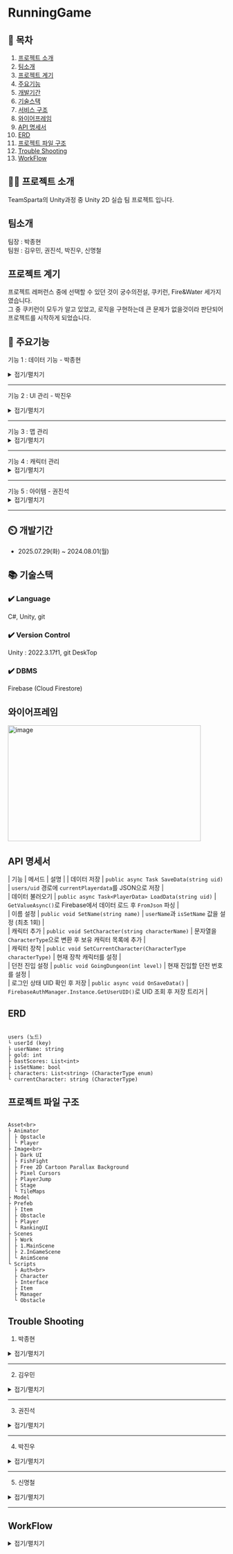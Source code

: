 # RunningGame

## 📖 목차
1. [프로젝트 소개](#프로젝트-소개)
2. [팀소개](#팀소개)
3. [프로젝트 계기](#프로젝트-계기)
4. [주요기능](#주요기능)
5. [개발기간](#개발기간)
6. [기술스택](#기술스택)
7. [서비스 구조](#서비스-구조)
8. [와이어프레임](#와이어프레임)
9. [API 명세서](#API-명세서)
10. [ERD](#ERD)
11. [프로젝트 파일 구조](#프로젝트-파일-구조)
12. [Trouble Shooting](#trouble-shooting)
13. [WorkFlow](#워크플로우)
    
## 👨‍🏫 프로젝트 소개
TeamSparta의 Unity과정 중 Unity 2D 실습 팀 프로젝트 입니다.

## 팀소개
팀장 : 박종현<br>
팀원 : 김우민, 권진석, 박진우, 신명철

## 프로젝트 계기
프로젝트 레퍼런스 중에 선택할 수 있던 것이 궁수의전설, 쿠키런, Fire&Water 세가지였습니다.<br>
그 중 쿠키런이 모두가 알고 있었고, 로직을 구현하는데 큰 문제가 없을것이라 판단되어 프로젝트를 시작하게 되었습니다.<br>
## 💜 주요기능
기능 1 : 데이터 기능 - 박종현
<details><summary>접기/펼치기</summary>
<img width="299" height="167" alt="image" src="https://github.com/user-attachments/assets/74624209-b413-4a16-a5fe-0df0c014aafa" />

<img width="333" height="93" alt="image" src="https://github.com/user-attachments/assets/0ade290c-b032-4179-a337-08388598262c" />

<img width="194" height="130" alt="image" src="https://github.com/user-attachments/assets/bb6177f7-c059-454b-b387-ce128f74200f" />


- 사용자가 계정을 생성하면 Firebase Authentication에 신규 계정이 등록되고, 동시에 해당 계정의 초기 데이터를 Firebase Realtime Database에 저장합니다.

- 로그인 시(이메일과 비밀번호를 입력하면), 해당 이메일에 대응하는 UID(고유 식별자)를 받아옵니다.

- 받아온 UID를 기반으로 Realtime Database에서 해당 계정의 데이터를 조회한 뒤, 해당 데이터를 유니티에서 json 파일 형태로 받아와 활용합니다.


    
</details>

<hr>

기능 2 : UI 관리 - 박진우
<details><summary>접기/펼치기</summary>
<img width="875" height="734" alt="image" src="https://github.com/user-attachments/assets/1e49e4cc-bf6e-4342-82f7-f63af96f8a02" />

- IOnButton, IUiShow, IUiUpdate 인터페이스를 사용하여 기능관련 메소드를 관리했습니다. <br>
- UIManager에서 필드값을 관리하였고 인터페이스를 상속받아서 기능관련 메소드를 구현했습니다.. <br>


    
</details>
<hr>
기능 3 : 맵 관리
<details><summary>접기/펼치기</summary>

<img width="1159" height="238" alt="image" src="https://github.com/user-attachments/assets/3b110920-8779-4a8d-96a0-aa2be7482a8b" />


맵
- 메인 메뉴에서 스테이지 선택시 스테이지에 맞는 프래팹 및 스테이지 맵 로드
- 다음맵 지나갈시 이전맵 확인후 맵 재활용
- 장애물 배치 및 애니메이션 생성
- 현재 맵 진행도에 따른 HP 회복스테이지 및 프로그레스바 적용
    
</details>

<hr>
기능 4 : 캐릭터 관리
<details><summary>접기/펼치기</summary>

캐릭터 기능    - 김우민
플레이어 더블점프 및 슬라이딩
특정 아이템을 흭득하면 특정 능력이 몇초간 발현 및 유지
플레이어가 시간이 지날수록 hp감소


 카메라 기능
처음시작시 카메라는 가만히 있다가 플레이어가 확인되면 플레이어를 추적

</details>
<hr>
기능 5 : 아이템 - 권진석
<details><summary>접기/펼치기</summary>
    
Item - 권진석

아이템 스크립트
기본적인 아이템 타입값과 Unity 에서 사용할 수 있는 온트리거 명령어를 넣어서 발동하고 사라질 수 있게 만들었습니다.  그다음은 불값 케이스 설정으로 아이템마다 정해진 양을 설정하고 상황에 맞게 아이템을 발동시킬 수 있게 설정했습니다.

</details>
<hr>

## ⏲️ 개발기간
- 2025.07.29(화) ~ 2024.08.01(월)

## 📚️ 기술스택

### ✔️ Language
C#, Unity, git

### ✔️ Version Control
Unity : 2022.3.17f1, git DeskTop


### ✔️  DBMS
Firebase (Cloud Firestore)


## 와이어프레임
<img width="446" height="268" alt="image" src="https://github.com/user-attachments/assets/d00e4bcd-bb1b-4101-82e3-ccf96c7bf3c0" />


## API 명세서
| 기능 | 메서드 | 설명 |
| 데이터 저장 | `public async Task SaveData(string uid)` | `users/uid` 경로에 `currentPlayerdata`를 JSON으로 저장 | <br>
| 데이터 불러오기 | `public async Task<PlayerData> LoadData(string uid)` | `GetValueAsync()`로 Firebase에서 데이터 로드 후 `FromJson` 파싱 |<br>
| 이름 설정 | `public void SetName(string name)` | `userName`과 `isSetName` 값을 설정 (최초 1회) |<br>
| 캐릭터 추가 | `public void SetCharacter(string characterName)` | 문자열을 `CharacterType`으로 변환 후 보유 캐릭터 목록에 추가 |<br>
| 캐릭터 장착 | `public void SetCurrentCharacter(CharacterType characterType)` | 현재 장착 캐릭터를 설정 |<br>
| 던전 진입 설정 | `public void GoingDungeon(int level)` | 현재 진입할 던전 번호를 설정 |<br>
| 로그인 상태 UID 확인 후 저장 | `public async void OnSaveData()` | `FirebaseAuthManager.Instance.GetUserUID()`로 UID 조회 후 저장 트리거 |<br>


## ERD
```

users (노드)
└ userId (key)
├ userName: string
├ gold: int
├ bastScores: List<int>
├ isSetName: bool
├ characters: List<string> (CharacterType enum)
└ currentCharacter: string (CharacterType)
```


## 프로젝트 파일 구조
```

Asset<br>
├ Animator
│ ├ Opstacle
│ └ Player
├ Image<br>
│ ├ Dark UI
│ ├ FishFight
│ ├ Free 2D Cartoon Parallax Background
│ ├ Pixel Cursors
│ ├ PlayerJump
│ ├ Stage
│ └ TileMaps
├ Model
├ Prefeb
│ ├ Item
│ ├ Obstacle
│ ├ Player
│ └ RankingUI
├ Scenes
│ ├ Work
│ ├ 1.MainScene
│ ├ 2.InGameScene
│ └ AnimScene
└ Scripts
  ├ Auth<br>
  ├ Character
  ├ Interface
  ├ Item
  ├ Manager
  └ Obstacle
```


## Trouble Shooting

1. 박종현
<details><summary>접기/펼치기</summary>

1. 배경
- 플레이어가 특정 구역에 도달하면 속도가 빨라지도록 구현.

2. 발단
- 속도가 빨라지면 맵의 구조(발판 거리, 높이 등)가 기존 속도 기준이라 점프 거리가 길어져서 게임 밸런스가 깨짐.

3. 전개
- 목표: 속도가 바뀌어도 점프 거리, 높이, 체공 시간이 항상 일정해야 함.
- 해결 방법:
-> 속도 변화에 따라 점프 힘과 중력 값을 아래 공식으로 자동 조절.
-> 점프 힘 = 기준 점프 힘 × (현재 속도 ÷ 기준 속도)
-> 중력 값 = 기준 중력 값 × (현재 속도 ÷ 기준 속도)²

4. 위기
- 속도가 크게 증가하니 중력 값도 제곱에 따라 커짐.
- 중력이 너무 세지면 플레이어가 바닥 콜라이더를 뚫고 지나가는 터널링 현상(충돌 감지 실패) 발생.
<img width="192" height="160" alt="image" src="https://github.com/user-attachments/assets/dbd1125f-f0ca-4e6f-bb0a-6bb380cc41cb" />

5. 절정 (해결)
- Rigidbody2D의 Collision Detection을 Continuous로 변경
- Discrete: 기본값, 느린 물체에 적합(터널링 위험 있음)
- Continuous: 빠른 물체가 정적 콜라이더와 충돌할 때 터널링 방지

6. 결론 
- 속도가 빠른 게임에서 점프/중력 값을 공식으로 제어하는 것만으로는 충분하지 않음.
- 돌 감지 모드(Collision Detection)도 적절하게 설정해야 터널링 등 물리 버그를 예방할 수 있음
    
</details>
<hr>

2. 김우민
<details><summary>접기/펼치기</summary>
트러블 슈팅      - 김우민
플레이어
       플레이어 코드에 스킬발현이 같이 들어가있어 단일체계원칙에 어긋났었다
       -플레이어 코드에는 점프, 슬라이딩, 사망만 들어가있어야하고
         Hp는 플레이어스탯에 스킬발현은 플레이어스킬 코드로 나눴으 유지보수가 용이했을
         용이했을것이다. 

       플레이어가 슬라이딩중에 점프가 가능했고, 점프중에 슬라이딩이 작동됐다 
       -각각의 함수에서 조건문을 걸어 해당 이슈를 해결했습니다

카메라
      카메라가 플레이어를 따라가면서 플레이어의 도트가 깨지는 문제가 발생
      Vector3.Lerp를 사용해 카메라가 자연스럽게 이동하게 만들었음


플레이어 스킬
       플레이어와 젤리의 거리를 재서 자석이 활성화 되어있을때 자석범위안에 들어오면
        플레이어한테 끌려오는 코드를 작성했는데 막상 디버그해보니 다 정상작동되는데
        젤리가 플레이어에게 끌려오지않는 이상현상이 발생됐다
            젤리에 리지드바디를 생성하고 바디타입을 다이나믹으로 변경했더니 정상작동됐다
</details>
<hr>

3. 권진석
<details><summary>접기/펼치기</summary>
    
</details>
<hr>

4. 박진우
<details><summary>접기/펼치기</summary>

사례1 : 해상도 변경시 UI 이미지, 위치 변경 문제
<img width="1132" height="669" alt="image" src="https://github.com/user-attachments/assets/a6f61953-3b3a-465e-a1f7-a7f599eb2428" />


배경 - 기준으로 삼았던 해상도에서 다른 해상도로 변경이 가능한지 테스트 하던 중 해상도 변경시 이미지의 크기와 위치가 유지되지 않은것을 발견하였습니다. 

발단 - 해결방법을 찾기위해 해상도 관련 자료를 찾아보았습니다. 

전개 - 이 문제를 해결하기 위해 아래의 방법을 조치했습니다.

-> Anchor의 위치값을 카메라를 기준으로 변경

위기 - 카메라를 기준으로 변경하여도 이미지의 크기는 그대로여서 관련 자료를 찾아보았습니다.

절정 - Canvas Scaler 컴포넌트 관련 자료 중 UI Scail Mode를 조정하여 해상도 변경시 Canvas에 보정을 줄 수 있다는 것을 확인하였습니다.

-> Scale With Screen Size를 설정하여 해상도가 변경되어도 UI의 Scale값에 보정을 줄 수 있도록 수정하였습니다.

결말 - 해상도 변경시 보정값을 주어 UI가 유지될 수 있도록 수정할 수 있었습니다.

https://zjaxjrhkd.tistory.com/210
    
</details>
<hr>

5. 신명철
<details><summary>접기/펼치기</summary>
<img width="269" height="112" alt="image" src="https://github.com/user-attachments/assets/c4b1d993-a3e1-4b70-9197-57ef427b3c81" />


맵 반복에 대한 문제
- 백그라운드는 고정적으로 움직이는 반면, 스테이지는 랜덤값을 주어 다음으로 이동해야됨으로 해당 문제를 해결하는데는 상관이 없었지만, 최대 스테이지에 따른 고정 맵 추가를 넣음으로 문제가 발생하였다

- 해당 문제를 해결하기위해 전체 맵 수를 확인하고 현재 부딪힌 BackGround가 HP를 회복시키는 맵이면 해당 맵을 제외하여 맵 카운트를 올렸고MapCheck()에서 마지막 맵의 bool값을 true로 변경하여스테이지를 불러오는 부분에서 bool값이 true일경우 회복맵을 추가했다

- 이 작업을 통해 맵을 재활용하여 루프로 할 경우 추가 맵을 고정적으로 생성 시킬 일이 있으면 여러 조건을 확인해서 넣어줘야 함으로 손이 많이 가게 된다는 걸 알게 되었다
</details>
<hr>

## WorkFlow
<details><summary>접기/펼치기</summary>
    
워크플로우
1. 이슈 작성하기
<img width="2848" height="1192" alt="image" src="https://github.com/user-attachments/assets/80763439-c5ad-4e94-900d-08f25433bfa7" />
<img width="798" height="570" alt="image" src="https://github.com/user-attachments/assets/f3ec2d77-55d6-4387-b901-f9e4021e829e" />



2. 프로젝트 입력하기
<img width="1626" height="726" alt="image" src="https://github.com/user-attachments/assets/f00d21df-d7b0-4a49-b3c6-db32f6036b7f" />
- Add Item
<img width="596" height="414" alt="image" src="https://github.com/user-attachments/assets/fbe45e8c-2404-4a1a-a03d-0156fba3988a" />

<img width="685" height="273" alt="image" src="https://github.com/user-attachments/assets/0a3c640c-9960-4ac3-b1bb-2d87ed1ea609" />
<img width="1346" height="453" alt="image" src="https://github.com/user-attachments/assets/20555ccd-e817-4fa3-8fb3-267f29f3579d" />

StartDate DeadLine입력하기

3. 이슈 번호 확인하기
<img width="541" height="86" alt="image" src="https://github.com/user-attachments/assets/cca97813-0f63-437c-a673-a79fd2b13be6" />

4. Branch 생성
<img width="402" height="385" alt="image" src="https://github.com/user-attachments/assets/d90d2a53-814e-4842-8c62-5ed6cdf2d482" />

- 종류가 feat 이슈번호가 40이었으면 feat#40으로 생성

5. 작업 종료 후 Commit
<img width="1221" height="687" alt="image" src="https://github.com/user-attachments/assets/e3537fcf-9096-45e8-883c-a44452c6ef19" />
<img width="697" height="136" alt="image" src="https://github.com/user-attachments/assets/4587f39d-db6a-49e1-ae4b-862b7b0d26bb" />

- 웹에서 내용 복사 후 수정사항이 있으면 수정하여 Commit내용 작성
   
6. 승인 단계를 건너뛰기 때문에 로컬에서 직접 Dev로 Merge 후 웹으로 Push

7. 포로젝트에서 state를 Done으로 수정, End Date 입력

8. 매일 7시 30분 코드리뷰
</details>
